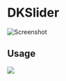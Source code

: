 # DKSlider
![Screenshot](https://media.giphy.com/media/tUOhOSlJee6bK/giphy.gif)

## Usage
![](https://puu.sh/wOla7/cd47d97260.png)
